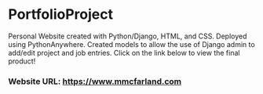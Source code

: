 # PortfolioProject
Personal Website created with Python/Django, HTML, and CSS. Deployed using PythonAnywhere. Created models to allow the use of Django admin to add/edit project and job entries. Click on the link below to view the final product!
### Website URL: https://www.mmcfarland.com
